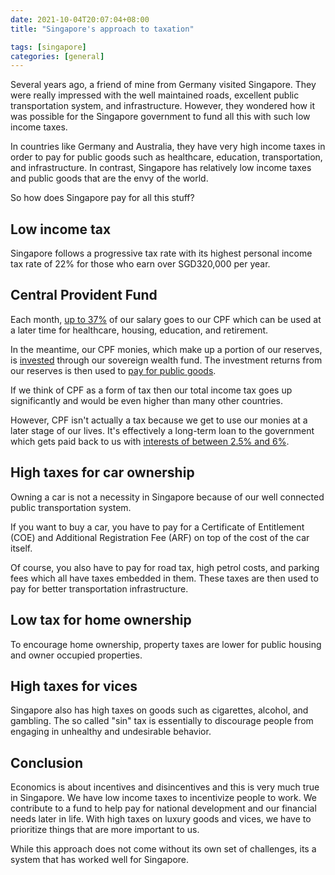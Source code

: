 ```yaml
---
date: 2021-10-04T20:07:04+08:00
title: "Singapore's approach to taxation"

tags: [singapore]
categories: [general]
---
```


Several years ago, a friend of mine from Germany visited Singapore. They were really impressed with the well maintained roads, excellent public transportation system, and infrastructure. However, they wondered how it was possible for the Singapore government to fund all this with such low income taxes.

In countries like Germany and Australia, they have very high income taxes in order to pay for public goods such as healthcare, education, transportation, and infrastructure. In contrast, Singapore has relatively low income taxes and public goods that are the envy of the world.

So how does Singapore pay for all this stuff?

## Low income tax

Singapore follows a progressive tax rate with its highest personal income tax rate of 22% for those who earn over SGD320,000 per year.

## Central Provident Fund

Each month, [up to 37%](https://www.cpf.gov.sg/Employers/EmployerGuides/employer-guides/paying-cpf-contributions/cpf-contribution-and-allocation-rates) of our salary goes to our CPF which can be used at a later time for healthcare, housing, education, and retirement.

In the meantime, our CPF monies, which make up a portion of our reserves, is [invested](https://www.mof.gov.sg/policies/reserves/is-our-cpf-money-safe-can-the-government-pay-all-its-debt-obligations) through our sovereign wealth fund. The investment returns from our reserves is then used to [pay for public goods](https://www.mof.gov.sg/policies/reserves/how-do-singaporeans-benefit-from-our-reserves).

If we think of CPF as a form of tax then our total income tax goes up significantly and would be even higher than many other countries.

However, CPF isn't actually a tax because we get to use our monies at a later stage of our lives. It's effectively a long-term loan to the government which gets paid back to us with [interests of between 2.5% and 6%](https://www.cpf.gov.sg/members/aboutus/about-us-info/cpf-interest-rates).

## High taxes for car ownership

Owning a car is not a necessity in Singapore because of our well connected public transportation system.

If you want to buy a car, you have to pay for a Certificate of Entitlement (COE) and Additional Registration Fee (ARF) on top of the cost of the car itself.

Of course, you also have to pay for road tax, high petrol costs, and parking fees which all have taxes embedded in them. These taxes are then used to pay for better transportation infrastructure.

## Low tax for home ownership

To encourage home ownership, property taxes are lower for public housing and owner occupied properties.

## High taxes for vices

Singapore also has high taxes on goods such as cigarettes, alcohol, and gambling. The so called "sin" tax is essentially to discourage people from engaging in unhealthy and undesirable behavior.

## Conclusion

Economics is about incentives and disincentives and this is very much true in Singapore. We have low income taxes to incentivize people to work. We contribute to a fund to help pay for national development and our financial needs later in life. With high taxes on luxury goods and vices, we have to prioritize things that are more important to us.

While this approach does not come without its own set of challenges, its a system that has worked well for Singapore. 
